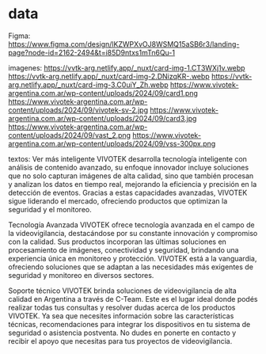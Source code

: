 # data
Figma: https://www.figma.com/design/lKZWPXvOJ8WSMQ15aSB6r3/landing-page?node-id=2162-2494&t=i85D9ntxs1mTn6Qu-1

imagenes:
https://vvtk-arg.netlify.app/_nuxt/card-img-1.CT3WXj1v.webp
https://vvtk-arg.netlify.app/_nuxt/card-img-2.DNizqKR-.webp
https://vvtk-arg.netlify.app/_nuxt/card-img-3.C0uiY_Zh.webp
https://www.vivotek-argentina.com.ar/wp-content/uploads/2024/09/card1.png
https://www.vivotek-argentina.com.ar/wp-content/uploads/2024/09/vivotek-sv-2.jpg
https://www.vivotek-argentina.com.ar/wp-content/uploads/2024/09/card3.jpg
https://www.vivotek-argentina.com.ar/wp-content/uploads/2024/09/vast_2.png
https://www.vivotek-argentina.com.ar/wp-content/uploads/2024/09/vss-300px.png

textos:
Ver más inteligente
VIVOTEK desarrolla tecnología inteligente con análisis de contenido avanzado, su enfoque innovador incluye soluciones que no solo capturan imágenes de alta calidad, sino que también procesan y analizan los datos en tiempo real, mejorando la eficiencia y precisión en la detección de eventos. Gracias a estas capacidades avanzadas, VIVOTEK sigue liderando el mercado, ofreciendo productos que optimizan la seguridad y el monitoreo.


Tecnología Avanzada
VIVOTEK ofrece tecnología avanzada en el campo de la videovigilancia, destacándose por su constante innovación y compromiso con la calidad. Sus productos incorporan las últimas soluciones en procesamiento de imágenes, conectividad y seguridad, brindando una experiencia única en monitoreo y protección. VIVOTEK está a la vanguardia, ofreciendo soluciones que se adaptan a las necesidades más exigentes de seguridad y monitoreo en diversos sectores.


Soporte técnico
VIVOTEK brinda soluciones de videovigilancia de alta calidad en Argentina a través de C-Team. Este es el lugar ideal donde podés realizar todas tus consultas y resolver dudas acerca de los productos VIVOTEK. Ya sea que necesites información sobre las características técnicas, recomendaciones para integrar los dispositivos en tu sistema de seguridad o asistencia postventa. No dudes en ponerte en contacto y recibir el apoyo que necesitas para tus proyectos de videovigilancia.
